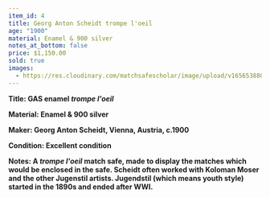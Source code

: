 ```yaml
---
item_id: 4
title: Georg Anton Scheidt trompe l'oeil
age: "1900"
material: Enamel & 900 silver
notes_at_bottom: false
price: $1,150.00
sold: true
images:
  - https://res.cloudinary.com/matchsafescholar/image/upload/v1656538809/GAS1.jpg
---
```

**Title:		GAS enamel *trompe l'oeil*** 

**Material: 	Enamel & 900 silver**

**Maker: 	        Georg Anton Scheidt, Vienna, Austria, c.1900**

**Condition: 	Excellent condition**

**Notes: 	A *trompe l'oeil* match safe, made to display the matches which would be enclosed in the safe. Scheidt often worked with Koloman Moser and the other Jugenstil artists. Jugendstil (which means youth style) started in the 1890s and ended after WWI.**